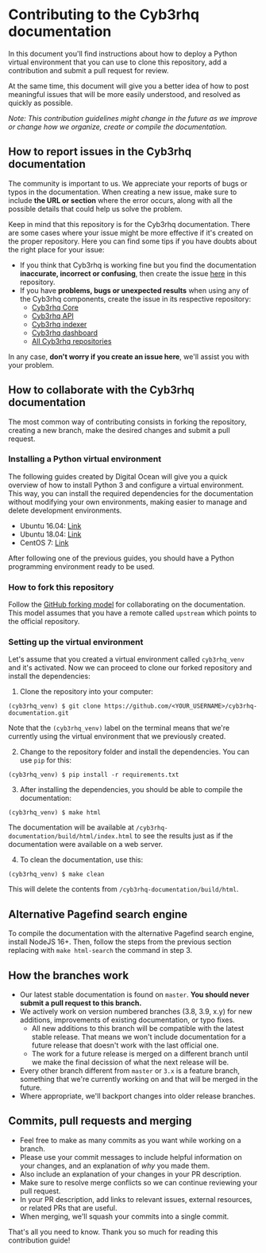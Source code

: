 # Contributing to the Cyb3rhq documentation

In this document you'll find instructions about how to deploy a Python virtual environment that you can use to clone this repository, add a contribution and submit a pull request for review.

At the same time, this document will give you a better idea of how to post meaningful issues that will be more easily understood, and resolved as quickly as possible.

*Note: This contribution guidelines might change in the future as we improve or change how we organize, create or compile the documentation.*

## How to report issues in the Cyb3rhq documentation

The community is important to us. We appreciate your reports of bugs or typos in the documentation. When creating a new issue, make sure to include **the URL or section** where the error occurs, along with all the possible details that could help us solve the problem.

Keep in mind that this repository is for the Cyb3rhq documentation. There are some cases where your issue might be more effective if it's created on the proper repository. Here you can find some tips if you have doubts about the right place for your issue:

- If you think that Cyb3rhq is working fine but you find the documentation **inaccurate, incorrect or confusing**, then create the issue [here](https://github.com/cyb3rhq/cyb3rhq-documentation/issues) in this repository.
- If you have **problems, bugs or unexpected results** when using any of the Cyb3rhq components, create the issue in its respective repository:
  - [Cyb3rhq Core](https://github.com/cyb3rhq/cyb3rhq/issues)
  - [Cyb3rhq API](https://github.com/cyb3rhq/cyb3rhq-api/issues)
  - [Cyb3rhq indexer](https://github.com/cyb3rhq/cyb3rhq-indexer/issues)
  - [Cyb3rhq dashboard](https://github.com/cyb3rhq/cyb3rhq-dashboard/issues)
  - [All Cyb3rhq repositories](https://github.com/cyb3rhq)

In any case, **don't worry if you create an issue here**, we'll assist you with your problem.

## How to collaborate with the Cyb3rhq documentation

The most common way of contributing consists in forking the repository, creating a new branch, make the desired changes and submit a pull request.

### Installing a Python virtual environment

The following guides created by Digital Ocean will give you a quick overview of how to install Python 3 and configure a virtual environment. This way, you can install the required dependencies for the documentation without modifying your own environments, making easier to manage and delete development environments.

- Ubuntu 16.04: [Link](https://www.digitalocean.com/community/tutorials/how-to-install-python-3-and-set-up-a-local-programming-environment-on-ubuntu-16-04)
- Ubuntu 18.04: [Link](https://www.digitalocean.com/community/tutorials/how-to-install-python-3-and-set-up-a-programming-environment-on-an-ubuntu-18-04-server)
- CentOS 7: [Link](https://www.digitalocean.com/community/tutorials/how-to-install-python-3-and-set-up-a-local-programming-environment-on-centos-7)

After following one of the previous guides, you should have a Python programming environment ready to be used.

### How to fork this repository

Follow the [GitHub forking model](https://help.github.com/articles/fork-a-repo/) for collaborating on the documentation. This model assumes that you have a remote called `upstream` which points to the official repository.

### Setting up the virtual environment

Let's assume that you created a virtual environment called `cyb3rhq_venv` and it's activated. Now we can proceed to clone our forked repository and install the dependencies:

1. Clone the repository into your computer:
```shell
(cyb3rhq_venv) $ git clone https://github.com/<YOUR_USERNAME>/cyb3rhq-documentation.git
```
Note that the `(cyb3rhq_venv)` label on the terminal means that we're currently using the virtual environment that we previously created.

2. Change to the repository folder and install the dependencies. You can use `pip` for this:
```shell
(cyb3rhq_venv) $ pip install -r requirements.txt
```

3. After installing the dependencies, you should be able to compile the documentation:
```shell
(cyb3rhq_venv) $ make html
```
The documentation will be available at `/cyb3rhq-documentation/build/html/index.html` to see the results just as if the documentation were available on a web server.

4. To clean the documentation, use this:
```shell
(cyb3rhq_venv) $ make clean
```
This will delete the contents from `/cyb3rhq-documentation/build/html`.

## Alternative Pagefind search engine

To compile the documentation with the alternative Pagefind search engine, install NodeJS 16+. Then, follow the steps from the previous section replacing with `make html-search` the command in step 3.

## How the branches work

- Our latest stable documentation is found on `master`. **You should never submit a pull request to this branch.**
- We actively work on version numbered branches (3.8, 3.9, x.y) for new additions, improvements of existing documentation, or typo fixes.
  - All new additions to this branch will be compatible with the latest stable release. That means we won't include documentation for a future release that doesn't work with the last official one.
  - The work for a future release is merged on a different branch until we make the final decission of what the next release will be.
- Every other branch different from `master` or `3.x` is a feature branch, something that we're currently working on and that will be merged in the future.
- Where appropriate, we'll backport changes into older release branches.

## Commits, pull requests and merging

- Feel free to make as many commits as you want while working on a branch.
- Please use your commit messages to include helpful information on your changes, and an explanation of *why* you made them.
- Also include an explanation of your changes in your PR description.
- Make sure to resolve merge conflicts so we can continue reviewing your pull request.
- In your PR description, add links to relevant issues, external resources, or related PRs that are useful.
- When merging, we'll squash your commits into a single commit.

That's all you need to know. Thank you so much for reading this contribution guide!
